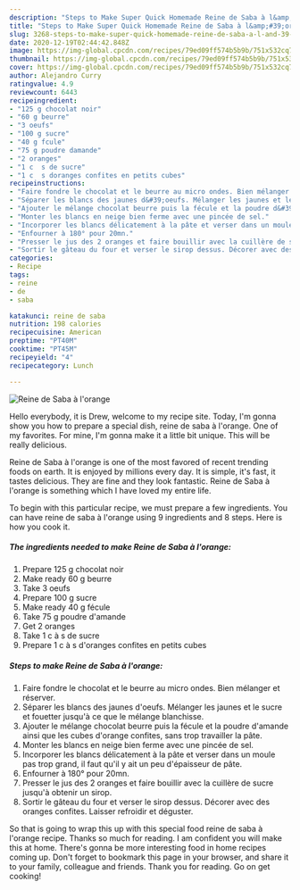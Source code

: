 ```yaml
---
description: "Steps to Make Super Quick Homemade Reine de Saba à l&amp;#39;orange"
title: "Steps to Make Super Quick Homemade Reine de Saba à l&amp;#39;orange"
slug: 3268-steps-to-make-super-quick-homemade-reine-de-saba-a-l-and-39-orange
date: 2020-12-19T02:44:42.848Z
image: https://img-global.cpcdn.com/recipes/79ed09ff574b5b9b/751x532cq70/reine-de-saba-a-lorange-photo-principale-de-la-recette.jpg
thumbnail: https://img-global.cpcdn.com/recipes/79ed09ff574b5b9b/751x532cq70/reine-de-saba-a-lorange-photo-principale-de-la-recette.jpg
cover: https://img-global.cpcdn.com/recipes/79ed09ff574b5b9b/751x532cq70/reine-de-saba-a-lorange-photo-principale-de-la-recette.jpg
author: Alejandro Curry
ratingvalue: 4.9
reviewcount: 6443
recipeingredient:
- "125 g chocolat noir"
- "60 g beurre"
- "3 oeufs"
- "100 g sucre"
- "40 g fcule"
- "75 g poudre damande"
- "2 oranges"
- "1 c  s de sucre"
- "1 c  s doranges confites en petits cubes"
recipeinstructions:
- "Faire fondre le chocolat et le beurre au micro ondes. Bien mélanger et réserver."
- "Séparer les blancs des jaunes d&#39;oeufs. Mélanger les jaunes et le sucre et fouetter jusqu&#39;à ce que le mélange blanchisse."
- "Ajouter le mélange chocolat beurre puis la fécule et la poudre d&#39;amande ainsi que les cubes d&#39;orange confites, sans trop travailler la pâte."
- "Monter les blancs en neige bien ferme avec une pincée de sel."
- "Incorporer les blancs délicatement à la pâte et verser dans un moule pas trop grand, il faut qu&#39;il y ait un peu d&#39;épaisseur de pâte."
- "Enfourner à 180° pour 20mn."
- "Presser le jus des 2 oranges et faire bouillir avec la cuillère de sucre jusqu&#39;à obtenir un sirop."
- "Sortir le gâteau du four et verser le sirop dessus. Décorer avec des oranges confites. Laisser refroidir et déguster."
categories:
- Recipe
tags:
- reine
- de
- saba

katakunci: reine de saba 
nutrition: 198 calories
recipecuisine: American
preptime: "PT40M"
cooktime: "PT45M"
recipeyield: "4"
recipecategory: Lunch

---
```



![Reine de Saba à l&#39;orange](https://img-global.cpcdn.com/recipes/79ed09ff574b5b9b/751x532cq70/reine-de-saba-a-lorange-photo-principale-de-la-recette.jpg)

Hello everybody, it is Drew, welcome to my recipe site. Today, I'm gonna show you how to prepare a special dish, reine de saba à l&#39;orange. One of my favorites. For mine, I'm gonna make it a little bit unique. This will be really delicious.

Reine de Saba à l&#39;orange is one of the most favored of recent trending foods on earth. It is enjoyed by millions every day. It is simple, it's fast, it tastes delicious. They are fine and they look fantastic. Reine de Saba à l&#39;orange is something which I have loved my entire life.




To begin with this particular recipe, we must prepare a few ingredients. You can have reine de saba à l&#39;orange using 9 ingredients and 8 steps. Here is how you cook it.

<!--inarticleads1-->

##### The ingredients needed to make Reine de Saba à l&#39;orange:

1. Prepare 125 g chocolat noir
1. Make ready 60 g beurre
1. Take 3 oeufs
1. Prepare 100 g sucre
1. Make ready 40 g fécule
1. Take 75 g poudre d&#39;amande
1. Get 2 oranges
1. Take 1 c à s de sucre
1. Prepare 1 c à s d&#39;oranges confites en petits cubes




<!--inarticleads2-->

##### Steps to make Reine de Saba à l&#39;orange:

1. Faire fondre le chocolat et le beurre au micro ondes. Bien mélanger et réserver.
1. Séparer les blancs des jaunes d&#39;oeufs. Mélanger les jaunes et le sucre et fouetter jusqu&#39;à ce que le mélange blanchisse.
1. Ajouter le mélange chocolat beurre puis la fécule et la poudre d&#39;amande ainsi que les cubes d&#39;orange confites, sans trop travailler la pâte.
1. Monter les blancs en neige bien ferme avec une pincée de sel.
1. Incorporer les blancs délicatement à la pâte et verser dans un moule pas trop grand, il faut qu&#39;il y ait un peu d&#39;épaisseur de pâte.
1. Enfourner à 180° pour 20mn.
1. Presser le jus des 2 oranges et faire bouillir avec la cuillère de sucre jusqu&#39;à obtenir un sirop.
1. Sortir le gâteau du four et verser le sirop dessus. Décorer avec des oranges confites. Laisser refroidir et déguster.




So that is going to wrap this up with this special food reine de saba à l&#39;orange recipe. Thanks so much for reading. I am confident you will make this at home. There's gonna be more interesting food in home recipes coming up. Don't forget to bookmark this page in your browser, and share it to your family, colleague and friends. Thank you for reading. Go on get cooking!
